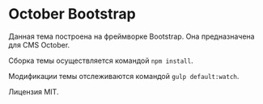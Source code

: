 # October Bootstrap

Данная тема построена на фреймворке Bootstrap.
Она предназначена для CMS October.

Сборка темы осуществляется командой `npm install`.

Модификации темы отслеживаются командой `gulp default:watch`.

Лицензия MIT.
